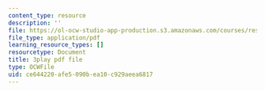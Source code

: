 ```yaml
---
content_type: resource
description: ''
file: https://ol-ocw-studio-app-production.s3.amazonaws.com/courses/res-18-008-calculus-revisited-complex-variables-differential-equations-and-linear-algebra-fall-2011/ce644220afe5090bea10c929aeea6817_ZYf0tz9oVz8.pdf
file_type: application/pdf
learning_resource_types: []
resourcetype: Document
title: 3play pdf file
type: OCWFile
uid: ce644220-afe5-090b-ea10-c929aeea6817
---
```

